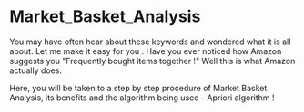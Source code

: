 # Market_Basket_Analysis
You may have often hear about these keywords and wondered what it is all about. 
Let me make it easy for you . 
Have you ever noticed how Amazon suggests you "Frequently bought items together !" 
Well this is what Amazon actually does. 


Here, you will be taken to a step by step procedure of Market Basket Analysis, its benefits and the algorithm being used - Apriori algorithm ! 
